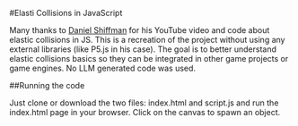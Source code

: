 #Elasti Collisions in JavaScript

Many thanks to [Daniel Shiffman](https://github.com/shiffman) for his YouTube video and code about elastic collisions in JS.
This is a recreation of the project without using any external libraries (like P5.js in his case). The goal is to better understand elastic collisions basics so they can be integrated in other game projects or game engines.
No LLM generated code was used.

##Running the code

Just clone or download the two files: index.html and script.js and run the index.html page in your browser.
Click on the canvas to spawn an object.
